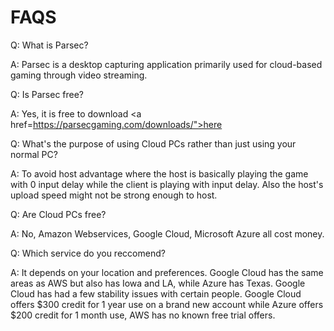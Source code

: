# FAQS

Q: What is Parsec? 

A: Parsec is a desktop capturing application primarily used for cloud-based gaming through video streaming. 



Q: Is Parsec free?

A: Yes, it is free to download <a href=https://parsecgaming.com/downloads/">here</a> 


Q: What's the purpose of using Cloud PCs rather than just using your normal PC?

A: To avoid host advantage where the host is basically playing the game with 0 input delay while the client is playing with input delay. Also the host's upload speed might not be strong enough to host.



Q: Are Cloud PCs free?

A: No, Amazon Webservices, Google Cloud, Microsoft Azure all cost money.


Q: Which service do you reccomend? 


A: It depends on your location and preferences. Google Cloud has the same areas as AWS but also has Iowa and LA, while Azure has Texas. Google Cloud has had a few stability issues with certain people. Google Cloud offers $300 credit for 1 year use on a brand new account while Azure offers $200 credit for 1 month use, AWS has no known free trial offers. 


